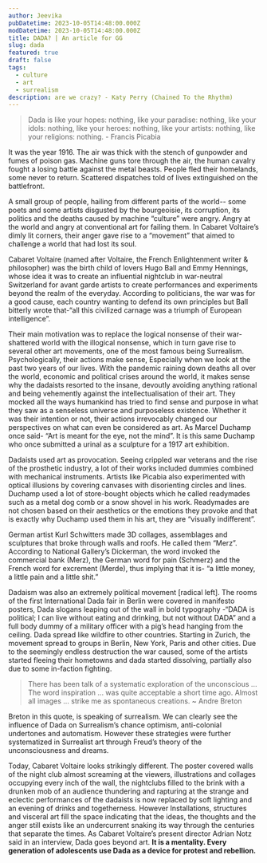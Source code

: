 ```yaml
---
author: Jeevika
pubDatetime: 2023-10-05T14:48:00.000Z
modDatetime: 2023-10-05T14:48:00.000Z
title: DADA? | An article for GG
slug: dada
featured: true
draft: false
tags:
  - culture
  - art
  - surrealism
description: are we crazy? - Katy Perry (Chained To the Rhythm)
---
```


> Dada is like your hopes: nothing, like your paradise: nothing, like your idols: nothing, like your heroes: nothing, like your artists: nothing, like your religions: nothing. - Francis Picabia

It was the year 1916. The air was thick with the stench of gunpowder and fumes of poison gas. Machine guns tore through the air, the human cavalry fought a losing battle against the metal beasts. People fled their homelands, some never to return. Scattered dispatches told of lives extinguished on the battlefront.

A small group of people, hailing from different parts of the world-- some poets and some artists disgusted by the bourgeoisie, its corruption, its politics and the deaths caused by machine “culture” were angry. Angry at the world and angry at conventional art for failing them. In Cabaret Voltaire’s dimly lit corners, their anger gave rise to a “movement” that aimed to challenge a world that had lost its soul.

Cabaret Voltaire (named after Voltaire, the French Enlightenment writer & philosopher) was the birth child of lovers Hugo Ball and Emmy Hennings, whose idea it was to create an influential nightclub in war-neutral Switzerland for avant garde artists to create performances and experiments beyond the realm of the everyday. According to politicians, the war was for a good cause, each country wanting to defend its own principles but Ball bitterly wrote that-“all this civilized carnage was a triumph of European intelligence”.

Their main motivation was to replace the logical nonsense of their war-shattered world with the illogical nonsense, which in turn gave rise to several other art movements, one of the most famous being Surrealism. Psychologically, their actions make sense, Especially when we look at the past two years of our lives. With the pandemic raining down deaths all over the world, economic and political crises around the world, it makes sense why the dadaists resorted to the insane, devoutly avoiding anything rational and being vehemently against the intellectualisation of their art. They mocked all the ways humankind has tried to find sense and purpose in what they saw as a senseless universe and purposeless existence. Whether it was their intention or not, their actions irrevocably changed our perspectives on what can even be considered as art. As Marcel Duchamp once said- “Art is meant for the eye, not the mind”. It is this same Duchamp who once submitted a urinal as a sculpture for a 1917 art exhibition.

Dadaists used art as provocation. Seeing crippled war veterans and the rise of the prosthetic industry, a lot of their works included dummies combined with mechanical instruments. Artists like Picabia also experimented with optical illusions by covering canvases with disorienting circles and lines. Duchamp used a lot of store-bought objects which he called readymades such as a metal dog comb or a snow shovel in his work. Readymades are not chosen based on their aesthetics or the emotions they provoke and that is exactly why Duchamp used them in his art, they are “visually indifferent”.

German artist Kurl Schwitters made 3D collages, assemblages and sculptures that broke through walls and roofs. He called them “Merz”. According to National Gallery’s Dickerman, the word invoked the commercial bank (Merz), the German word for pain (Schmerz) and the French word for excrement (Merde), thus implying that it is- “a little money, a little pain and a little shit.”

Dadaism was also an extremely political movement [radical left]. The rooms of the first International Dada fair in Berlin were covered in manifesto posters, Dada slogans leaping out of the wall in bold typography -“DADA is political; I can live without eating and drinking, but not without DADA” and a full body dummy of a military officer with a pig’s head hanging from the ceiling. Dada spread like wildfire to other countries. Starting in Zurich, the movement spread to groups in Berlin, New York, Paris and other cities. Due to the seemingly endless destruction the war caused, some of the artists started fleeing their hometowns and dada started dissolving, partially also due to some in-faction fighting.

> There has been talk of a systematic exploration of the unconscious ... The word inspiration ... was quite acceptable a short time ago. Almost all images ... strike me as spontaneous creations. ~ Andre Breton

Breton in this quote, is speaking of surrealism. We can clearly see the influence of Dada on Surrealism’s chance optimism, anti-colonial undertones and automatism. However these strategies were further systematized in Surrealist art through Freud’s theory of the unconsciousness and dreams.

Today, Cabaret Voltaire looks strikingly different. The poster covered walls of the night club almost screaming at the viewers, illustrations and collages occupying every inch of the wall, the nightclubs filled to the brink with a drunken mob of an audience thundering and rapturing at the strange and eclectic performances of the dadaists is now replaced by soft lighting and an evening of drinks and togetherness. However Installations, structures and visceral art fill the space indicating that the ideas, the thoughts and the anger still exists like an undercurrent snaking its way through the centuries that separate the times. As Cabaret Voltaire’s present director Adrian Notz said in an interview, Dada goes beyond art. **It is a mentality. Every generation of adolescents use Dada as a device for protest and rebellion.**
